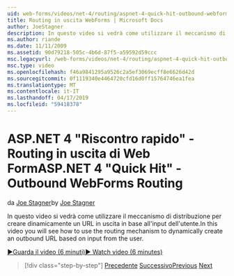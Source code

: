 ```yaml
---
uid: web-forms/videos/net-4/routing/aspnet-4-quick-hit-outbound-webforms-routing
title: Routing in uscita WebForms | Microsoft Docs
author: JoeStagner
description: In questo video si vedrà come utilizzare il meccanismo di distribuzione per creare dinamicamente un URL in uscita in base all'input dell'utente.
ms.author: riande
ms.date: 11/11/2009
ms.assetid: 90d79218-505c-4b6d-87f5-a59592d59ccc
msc.legacyurl: /web-forms/videos/net-4/routing/aspnet-4-quick-hit-outbound-webforms-routing
msc.type: video
ms.openlocfilehash: f46a9841295a9526c2a5ef3069ecff8e6626d42d
ms.sourcegitcommit: 0f1119340e4464720cfd16d0ff15764746ea1fea
ms.translationtype: MT
ms.contentlocale: it-IT
ms.lasthandoff: 04/17/2019
ms.locfileid: "59418378"
---
```

# <a name="aspnet-4-quick-hit---outbound-webforms-routing"></a><span data-ttu-id="6ce61-103">ASP.NET 4 "Riscontro rapido" - Routing in uscita di Web Form</span><span class="sxs-lookup"><span data-stu-id="6ce61-103">ASP.NET 4 "Quick Hit" - Outbound WebForms Routing</span></span>

<span data-ttu-id="6ce61-104">da [Joe Stagner](https://github.com/JoeStagner)</span><span class="sxs-lookup"><span data-stu-id="6ce61-104">by [Joe Stagner](https://github.com/JoeStagner)</span></span>

<span data-ttu-id="6ce61-105">In questo video si vedrà come utilizzare il meccanismo di distribuzione per creare dinamicamente un URL in uscita in base all'input dell'utente.</span><span class="sxs-lookup"><span data-stu-id="6ce61-105">In this video you will see how to use the routing mechanism to dynamically create an outbound URL based on input from the user.</span></span> 

[<span data-ttu-id="6ce61-106">&#9654;Guarda il video (6 minuti)</span><span class="sxs-lookup"><span data-stu-id="6ce61-106">&#9654; Watch video (6 minutes)</span></span>](https://channel9.msdn.com/Blogs/ASP-NET-Site-Videos/aspnet-4-quick-hit-outbound-webforms-routing)

> [!div class="step-by-step"]
> <span data-ttu-id="6ce61-107">[Precedente](aspnet-4-quick-hit-declarative-webforms-routing.md)
> [Successivo](how-do-i-use-routing-with-aspnet-web-forms.md)</span><span class="sxs-lookup"><span data-stu-id="6ce61-107">[Previous](aspnet-4-quick-hit-declarative-webforms-routing.md)
[Next](how-do-i-use-routing-with-aspnet-web-forms.md)</span></span>
